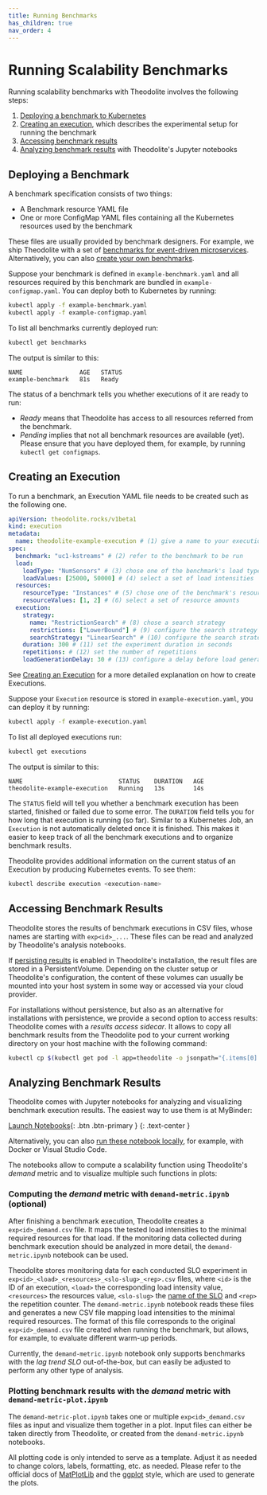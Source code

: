 ```yaml
---
title: Running Benchmarks
has_children: true
nav_order: 4
---
```


# Running Scalability Benchmarks

Running scalability benchmarks with Theodolite involves the following steps:

1. [Deploying a benchmark to Kubernetes](#deploying-a-benchmark)
1. [Creating an execution](#creating-an-execution), which describes the experimental setup for running the benchmark
1. [Accessing benchmark results](#accessing-benchmark-results)
1. [Analyzing benchmark results](#analyzing-benchmark-results) with Theodolite's Jupyter notebooks


## Deploying a Benchmark

A benchmark specification consists of two things:

* A Benchmark resource YAML file
* One or more ConfigMap YAML files containing all the Kubernetes resources used by the benchmark

These files are usually provided by benchmark designers.
For example, we ship Theodolite with a set of [benchmarks for event-driven microservices](theodolite-benchmarks).
Alternatively, you can also [create your own benchmarks](creating-a-benchmark).

Suppose your benchmark is defined in `example-benchmark.yaml` and all resources required by this benchmark are bundled in `example-configmap.yaml`.
You can deploy both to Kubernetes by running:

```sh
kubectl apply -f example-benchmark.yaml
kubectl apply -f example-configmap.yaml
```

To list all benchmarks currently deployed run:

```sh
kubectl get benchmarks
```

The output is similar to this:

```
NAME                AGE   STATUS
example-benchmark   81s   Ready
```

The status of a benchmark tells you whether executions of it are ready to run:
* *Ready* means that Theodolite has access to all resources referred from the benchmark.
* *Pending* implies that not all benchmark resources are available (yet). Please ensure that you have deployed them, for example, by running `kubectl get configmaps`.


## Creating an Execution

To run a benchmark, an Execution YAML file needs to be created such as the following one.

```yaml
apiVersion: theodolite.rocks/v1beta1
kind: execution
metadata:
  name: theodolite-example-execution # (1) give a name to your execution
spec:
  benchmark: "uc1-kstreams" # (2) refer to the benchmark to be run
  load:
    loadType: "NumSensors" # (3) chose one of the benchmark's load types
    loadValues: [25000, 50000] # (4) select a set of load intensities
  resources:
    resourceType: "Instances" # (5) chose one of the benchmark's resource types
    resourceValues: [1, 2] # (6) select a set of resource amounts
  execution:
    strategy:
      name: "RestrictionSearch" # (8) chose a search strategy
      restrictions: ["LowerBound"] # (9) configure the search strategy
      searchStrategy: "LinearSearch" # (10) configure the search strategy (cont.)
    duration: 300 # (11) set the experiment duration in seconds
    repetitions: # (12) set the number of repetitions
    loadGenerationDelay: 30 # (13) configure a delay before load generation
```

See [Creating an Execution](creating-an-execution) for a more detailed explanation on how to create Executions.

Suppose your `Execution` resource is stored in `example-execution.yaml`, you
can deploy it by running:

```sh
kubectl apply -f example-execution.yaml
```

To list all deployed executions run:

```sh
kubectl get executions
```

The output is similar to this:

```
NAME                           STATUS    DURATION   AGE
theodolite-example-execution   Running   13s        14s
```

The `STATUS` field will tell you whether a benchmark execution has been
started, finished or failed due to some error. The `DURATION` field tells you
for how long that execution is running (so far). Similar to a Kubernetes Job,
an `Execution` is not automatically deleted once it is finished. This makes it
easier to keep track of all the benchmark executions and to organize benchmark
results.

Theodolite provides additional information on the current status of an Execution by producing Kubernetes events. To see them:

```sh
kubectl describe execution <execution-name>
```


## Accessing Benchmark Results

Theodolite stores the results of benchmark executions in CSV files, whose names are starting with `exp<id>_...`. These files can be read and analyzed by Theodolite's analysis notebooks.

If [persisting results](installation#persisting-results) is enabled in Theodolite's installation, the result files are stored in a PersistentVolume. Depending on the cluster setup or Theodolite's configuration, the content of these volumes can usually be mounted into your host system in some way or accessed via your cloud provider.

For installations without persistence, but also as an alternative for installations with persistence, we provide a second option to access results: Theodolite comes with a *results access sidecar*. It allows to copy all benchmark results from the Theodolite pod to your current working directory on your host machine with the following command:

```sh
kubectl cp $(kubectl get pod -l app=theodolite -o jsonpath="{.items[0].metadata.name}"):results . -c results-access
```

## Analyzing Benchmark Results

Theodolite comes with Jupyter notebooks for analyzing and visualizing benchmark execution results.
The easiest way to use them is at MyBinder:

[Launch Notebooks](https://mybinder.org/v2/gh/cau-se/theodolite/HEAD?labpath=analysis){: .btn .btn-primary }
{: .text-center }

Alternatively, you can also [run these notebook locally](https://github.com/cau-se/theodolite/tree/master/analysis), for example, with Docker or Visual Studio Code.

The notebooks allow to compute a scalability function using Theodolite's *demand* metric and to visualize multiple such functions in plots:

### Computing the *demand* metric with `demand-metric.ipynb` (optional)

After finishing a benchmark execution, Theodolite creates a `exp<id>_demand.csv` file. It maps the tested load intensities to the minimal required resources for that load. If the monitoring data collected during benchmark execution should be analyzed in more detail, the `demand-metric.ipynb` notebook can be used. 

Theodolite stores monitoring data for each conducted SLO experiment in `exp<id>_<load>_<resources>_<slo-slug>_<rep>.csv` files, where `<id>` is the ID of an execution, `<load>` the corresponding load intensity value, `<resources>` the resources value, `<slo-slug>` the [name of the SLO](creating-a-benchmark#service-level-objectives-slos) and `<rep>` the repetition counter.
The `demand-metric.ipynb` notebook reads these files and generates a new CSV file mapping load intensities to the minimal required resources. The format of this file corresponds to the original `exp<id>_demand.csv` file created when running the benchmark, but allows, for example, to evaluate different warm-up periods.

Currently, the `demand-metric.ipynb` notebook only supports benchmarks with the *lag trend SLO* out-of-the-box, but can easily be adjusted to perform any other type of analysis.

### Plotting benchmark results with the *demand* metric with `demand-metric-plot.ipynb`

The `demand-metric-plot.ipynb` takes one or multiple `exp<id>_demand.csv` files as input and visualize them together in a plot.
Input files can either be taken directly from Theodolite, or created from the `demand-metric.ipynb` notebooks.

All plotting code is only intended to serve as a template. Adjust it as needed to change colors, labels, formatting, etc. as needed. 
Please refer to the official docs of [MatPlotLib](https://matplotlib.org/) and the [ggplot](https://matplotlib.org/stable/gallery/style_sheets/ggplot.html) style, which are used to generate the plots.
